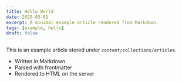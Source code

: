 ```yaml
---
title: Hello World
date: 2025-03-01
excerpt: A minimal example article rendered from Markdown.
tags: [example, hello]
draft: false
---
```


This is an example article stored under `content/collections/articles`.

- Written in Markdown
- Parsed with frontmatter
- Rendered to HTML on the server
